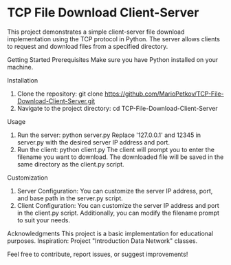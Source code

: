 # TCP File Download Client-Server
 This project demonstrates a simple client-server file download implementation using the TCP protocol in Python. 
 The server allows clients to request and download files from a specified directory.

Getting Started
Prerequisites
Make sure you have Python installed on your machine.

Installation
1. Clone the repository:
git clone https://github.com/MarioPetkov/TCP-File-Download-Client-Server.git
2. Navigate to the project directory:
cd TCP-File-Download-Client-Server

Usage
1. Run the server:
python server.py
Replace '127.0.0.1' and 12345 in server.py with the desired server IP address and port.
2. Run the client:
python client.py
The client will prompt you to enter the filename you want to download. 
The downloaded file will be saved in the same directory as the client.py script.

Customization
1. Server Configuration: You can customize the server IP address, port, and base path in the server.py script.
2. Client Configuration: You can customize the server IP address and port in the client.py script. Additionally, you can modify the filename prompt to suit your needs.

Acknowledgments
This project is a basic implementation for educational purposes.
Inspiration: Project "Introduction Data Network" classes.

Feel free to contribute, report issues, or suggest improvements!